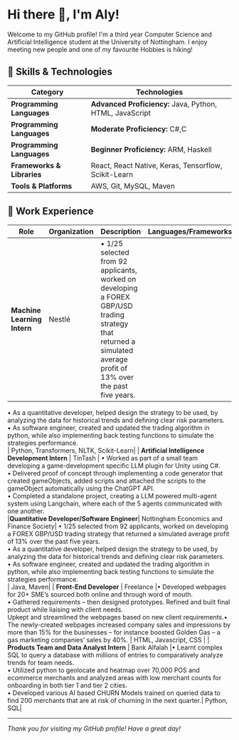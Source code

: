 # Hi there 👋, I'm Aly!

Welcome to my GitHub profile! I'm a third year Computer Science and Artificial Intelligence student at the University of Nottingham. I enjoy meeting new people and one of my favourite Hobbies is hiking! 

## 🚀 Skills & Technologies

| **Category**               | **Technologies**                        |
|----------------------------|-----------------------------------------|
| **Programming Languages**   | **Advanced Proficiency:** Java, Python, HTML, JavaScript|
| **Programming Languages**   | **Moderate Proficiency:** C#,C |
| **Programming Languages**   | **Beginner Proficiency:** ARM, Haskell |
| **Frameworks & Libraries**  | React, React Native, Keras, Tensorflow, Scikit-Learn |
| **Tools & Platforms**       | AWS, Git, MySQL, Maven |

## 💼 Work Experience

| **Role**               | **Organization**        | **Description**                              | **Languages/Frameworks**                  |
|------------------------|--------------------------|----------------------------------------------|-------------------------------------------|
| **Machine Learning Intern**  | Nestlé | •	1/25 selected from 92 applicants, worked on developing a FOREX GBP/USD trading strategy that returned a simulated average profit of 13% over the past five years. <br>
•	As a quantitative developer, helped design the strategy to be used, by analyzing the data for historical trends and defining clear risk parameters. <br>
•	As software engineer, created and updated the trading algorithm in python, while also implementing back testing functions to simulate the strategies performance. <br>
| Python, Transformers, NLTK, Scikit-Learn|
| **Artificial Intelligence Development Intern** | TinTash | •	Worked as part of a small team developing a game-development specific LLM plugin for Unity using C#. <br>
•	Delivered proof of concept through implementing a code generator that created gameObjects, added scripts and attached the scripts to the gameObject automatically using the ChatGPT API. <br>
•	Completed a standalone project, creating a LLM powered multi-agent system using Langchain, where each of the 5 agents communicated with one another. <br>
|**Quantitative Developer/Software Engineer**| Nottingham Economics and Finance Society|
•	1/25 selected from 92 applicants, worked on developing a FOREX GBP/USD trading strategy that returned a simulated average profit of 13% over the past five years. <br>
•	As a quantitative developer, helped design the strategy to be used, by analyzing the data for historical trends and defining clear risk parameters. <br>
•	As software engineer, created and updated the trading algorithm in python, while also implementing back testing functions to simulate the strategies performance. <br>
| Java, Maven|
| **Front-End Developer**  | Freelance |•	Developed webpages for 20+ SME’s sourced both online and through word of mouth. <br> •	Gathered requirements – then designed prototypes. Refined and built final product while liaising with client needs.<br> Upkept and streamlined the webpages based on new client requirements.•	The newly-created webpages increased company sales and impressions by more than 15% for the businesses – for instance boosted Golden Gas – a gas marketing companies’ sales by 40%. | HTML, Javascript, CSS |
| **Products Team and Data Analyst Intern**  | Bank Alfalah |•	Learnt complex SQL to query a database with millions of entries to comparatively analyze trends for team needs.<br> •	Utilized python to geolocate and heatmap over 70,000 POS and ecommerce merchants and analyzed areas with low merchant counts for onboarding in both tier 1 and tier 2 cities.<br> •	Developed various AI based CHURN Models trained on queried data to find 200 merchants that are at risk of churning in the next quarter.| Python, SQL|
 
---

*Thank you for visiting my GitHub profile! Have a great day!*

